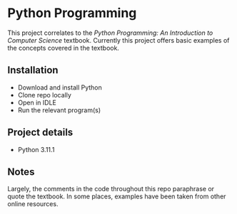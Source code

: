 # Python Programming 
This project correlates to the *Python Programming: An Introduction to Computer Science* textbook. Currently this project offers basic examples of the concepts covered in the textbook. 

## Installation
- Download and install Python
- Clone repo locally 
- Open in IDLE 
- Run the relevant program(s)

## Project details 
- Python 3.11.1 

## Notes
Largely, the comments in the code throughout this repo paraphrase or quote the textbook. In some places, examples have been taken from other online resources.
